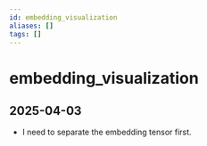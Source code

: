 ```yaml
---
id: embedding_visualization
aliases: []
tags: []
---
```


# embedding_visualization

## 2025-04-03
- I need to separate the embedding tensor first.
